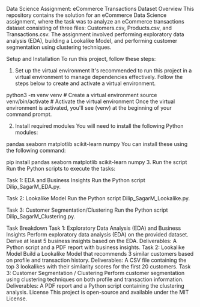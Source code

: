 Data Science Assignment: eCommerce Transactions Dataset
Overview
This repository contains the solution for an eCommerce Data Science assignment, where the task was to analyze an eCommerce transactions dataset consisting of three files: Customers.csv, Products.csv, and Transactions.csv. The assignment involved performing exploratory data analysis (EDA), building a Lookalike Model, and performing customer segmentation using clustering techniques.

Setup and Installation
To run this project, follow these steps:

1. Set up the virtual environment
It's recommended to run this project in a virtual environment to manage dependencies effectively. Follow the steps below to create and activate a virtual environment.

python3 -m venv venv  # Create a virtual environment
source venv/bin/activate  # Activate the virtual environment
Once the virtual environment is activated, you'll see (venv) at the beginning of your command prompt.

2. Install required modules
You will need to install the following Python modules:

pandas
seaborn
matplotlib
scikit-learn
numpy
You can install these using the following command:

pip install pandas seaborn matplotlib scikit-learn numpy
3. Run the script
Run the Python scripts to execute the tasks:

Task 1: EDA and Business Insights
Run the Python script Dilip_SagarM_EDA.py.

Task 2: Lookalike Model
Run the Python script Dilip_SagarM_Lookalike.py.

Task 3: Customer Segmentation/Clustering
Run the Python script Dilip_SagarM_Clustering.py.

Task Breakdown
Task 1: Exploratory Data Analysis (EDA) and Business Insights
Perform exploratory data analysis (EDA) on the provided dataset.
Derive at least 5 business insights based on the EDA.
Deliverables: A Python script and a PDF report with business insights.
Task 2: Lookalike Model
Build a Lookalike Model that recommends 3 similar customers based on profile and transaction history.
Deliverables: A CSV file containing the top 3 lookalikes with their similarity scores for the first 20 customers.
Task 3: Customer Segmentation / Clustering
Perform customer segmentation using clustering techniques on both profile and transaction information.
Deliverables: A PDF report and a Python script containing the clustering analysis.
License
This project is open-source and available under the MIT License.
